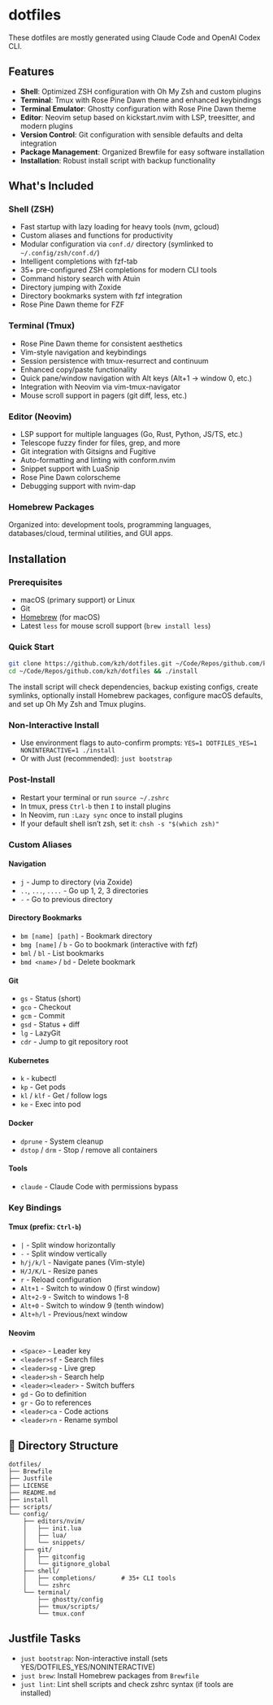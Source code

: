 # dotfiles

These dotfiles are mostly generated using Claude Code and OpenAI Codex CLI.

## Features

- **Shell**: Optimized ZSH configuration with Oh My Zsh and custom plugins
- **Terminal**: Tmux with Rose Pine Dawn theme and enhanced keybindings
- **Terminal Emulator**: Ghostty configuration with Rose Pine Dawn theme
- **Editor**: Neovim setup based on kickstart.nvim with LSP, treesitter, and modern plugins
- **Version Control**: Git configuration with sensible defaults and delta integration
- **Package Management**: Organized Brewfile for easy software installation
- **Installation**: Robust install script with backup functionality

## What's Included

### Shell (ZSH)

- Fast startup with lazy loading for heavy tools (nvm, gcloud)
- Custom aliases and functions for productivity
- Modular configuration via `conf.d/` directory (symlinked to `~/.config/zsh/conf.d/`)
- Intelligent completions with fzf-tab
- 35+ pre-configured ZSH completions for modern CLI tools
- Command history search with Atuin
- Directory jumping with Zoxide
- Directory bookmarks system with fzf integration
- Rose Pine Dawn theme for FZF

### Terminal (Tmux)

- Rose Pine Dawn theme for consistent aesthetics
- Vim-style navigation and keybindings
- Session persistence with tmux-resurrect and continuum
- Enhanced copy/paste functionality
- Quick pane/window navigation with Alt keys (Alt+1 → window 0, etc.)
- Integration with Neovim via vim-tmux-navigator
- Mouse scroll support in pagers (git diff, less, etc.)

### Editor (Neovim)

- LSP support for multiple languages (Go, Rust, Python, JS/TS, etc.)
- Telescope fuzzy finder for files, grep, and more
- Git integration with Gitsigns and Fugitive
- Auto-formatting and linting with conform.nvim
- Snippet support with LuaSnip
- Rose Pine Dawn colorscheme
- Debugging support with nvim-dap

### Homebrew Packages

Organized into: development tools, programming languages, databases/cloud, terminal utilities, and GUI apps.

## Installation

### Prerequisites

- macOS (primary support) or Linux
- Git
- [Homebrew](https://brew.sh) (for macOS)
- Latest `less` for mouse scroll support (`brew install less`)

### Quick Start

```bash
git clone https://github.com/kzh/dotfiles.git ~/Code/Repos/github.com/kzh/dotfiles
cd ~/Code/Repos/github.com/kzh/dotfiles && ./install
```

The install script will check dependencies, backup existing configs, create symlinks, optionally install Homebrew packages, configure macOS defaults, and set up Oh My Zsh and Tmux plugins.

### Non-Interactive Install

- Use environment flags to auto-confirm prompts: `YES=1 DOTFILES_YES=1 NONINTERACTIVE=1 ./install`
- Or with Just (recommended): `just bootstrap`

### Post-Install

- Restart your terminal or run `source ~/.zshrc`
- In tmux, press `Ctrl-b` then `I` to install plugins
- In Neovim, run `:Lazy sync` once to install plugins
- If your default shell isn’t zsh, set it: `chsh -s "$(which zsh)"`

### Custom Aliases

#### Navigation

- `j` - Jump to directory (via Zoxide)
- `..`, `...`, `....` - Go up 1, 2, 3 directories
- `-` - Go to previous directory

#### Directory Bookmarks

- `bm [name] [path]` - Bookmark directory
- `bmg [name]` / `b` - Go to bookmark (interactive with fzf)
- `bml` / `bl` - List bookmarks
- `bmd <name>` / `bd` - Delete bookmark

#### Git

- `gs` - Status (short)
- `gco` - Checkout
- `gcm` - Commit
- `gsd` - Status + diff
- `lg` - LazyGit
- `cdr` - Jump to git repository root

#### Kubernetes

- `k` - kubectl
- `kp` - Get pods
- `kl` / `klf` - Get / follow logs
- `ke` - Exec into pod

#### Docker

- `dprune` - System cleanup
- `dstop` / `drm` - Stop / remove all containers

#### Tools

- `claude` - Claude Code with permissions bypass

### Key Bindings

#### Tmux (prefix: `Ctrl-b`)

- `|` - Split window horizontally
- `-` - Split window vertically
- `h/j/k/l` - Navigate panes (Vim-style)
- `H/J/K/L` - Resize panes
- `r` - Reload configuration
- `Alt+1` - Switch to window 0 (first window)
- `Alt+2-9` - Switch to windows 1-8
- `Alt+0` - Switch to window 9 (tenth window)
- `Alt+h/l` - Previous/next window

#### Neovim

- `<Space>` - Leader key
- `<leader>sf` - Search files
- `<leader>sg` - Live grep
- `<leader>sh` - Search help
- `<leader><leader>` - Switch buffers
- `gd` - Go to definition
- `gr` - Go to references
- `<leader>ca` - Code actions
- `<leader>rn` - Rename symbol

## 📁 Directory Structure

```
dotfiles/
├── Brewfile
├── Justfile
├── LICENSE
├── README.md
├── install
├── scripts/
└── config/
    ├── editors/nvim/
    │   ├── init.lua
    │   ├── lua/
    │   └── snippets/
    ├── git/
    │   ├── gitconfig
    │   └── gitignore_global
    ├── shell/
    │   ├── completions/       # 35+ CLI tools
    │   └── zshrc
    └── terminal/
        ├── ghostty/config
        ├── tmux/scripts/
        └── tmux.conf
```

## Justfile Tasks

- `just bootstrap`: Non-interactive install (sets YES/DOTFILES_YES/NONINTERACTIVE)
- `just brew`: Install Homebrew packages from `Brewfile`
- `just lint`: Lint shell scripts and check zshrc syntax (if tools are installed)
